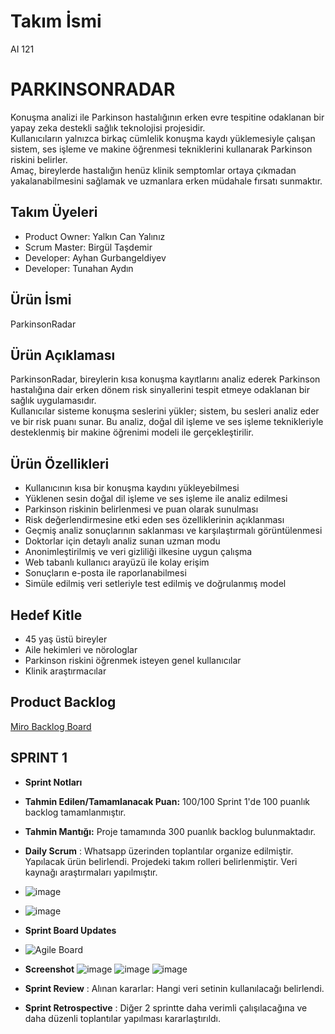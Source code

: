 # Takım İsmi  
AI 121

# PARKINSONRADAR

Konuşma analizi ile Parkinson hastalığının erken evre tespitine odaklanan bir yapay zeka destekli sağlık teknolojisi projesidir.  
Kullanıcıların yalnızca birkaç cümlelik konuşma kaydı yüklemesiyle çalışan sistem, ses işleme ve makine öğrenmesi tekniklerini kullanarak Parkinson riskini belirler.  
Amaç, bireylerde hastalığın henüz klinik semptomlar ortaya çıkmadan yakalanabilmesini sağlamak ve uzmanlara erken müdahale fırsatı sunmaktır.

## Takım Üyeleri  
- Product Owner: Yalkın Can Yalınız  
- Scrum Master: Birgül Taşdemir 
- Developer: Ayhan Gurbangeldiyev  
- Developer: Tunahan Aydın 

## Ürün İsmi  
ParkinsonRadar

## Ürün Açıklaması  

ParkinsonRadar, bireylerin kısa konuşma kayıtlarını analiz ederek Parkinson hastalığına dair erken dönem risk sinyallerini tespit etmeye odaklanan bir sağlık uygulamasıdır.  
Kullanıcılar sisteme konuşma seslerini yükler; sistem, bu sesleri analiz eder ve bir risk puanı sunar. Bu analiz, doğal dil işleme ve ses işleme teknikleriyle desteklenmiş bir makine öğrenimi modeli ile gerçekleştirilir.  

## Ürün Özellikleri  
- Kullanıcının kısa bir konuşma kaydını yükleyebilmesi  
- Yüklenen sesin doğal dil işleme ve ses işleme ile analiz edilmesi  
- Parkinson riskinin belirlenmesi ve puan olarak sunulması  
- Risk değerlendirmesine etki eden ses özelliklerinin açıklanması  
- Geçmiş analiz sonuçlarının saklanması ve karşılaştırmalı görüntülenmesi  
- Doktorlar için detaylı analiz sunan uzman modu  
- Anonimleştirilmiş ve veri gizliliği ilkesine uygun çalışma  
- Web tabanlı kullanıcı arayüzü ile kolay erişim  
- Sonuçların e-posta ile raporlanabilmesi  
- Simüle edilmiş veri setleriyle test edilmiş ve doğrulanmış model

## Hedef Kitle  
- 45 yaş üstü bireyler  
- Aile hekimleri ve nörologlar  
- Parkinson riskini öğrenmek isteyen genel kullanıcılar  
- Klinik araştırmacılar

## Product Backlog  
[Miro Backlog Board](https://miro.com/app/board/uXjVIgjwiGI=/?share_link_id=736731013650)
## SPRINT 1
- **Sprint Notları**
- **Tahmin Edilen/Tamamlanacak Puan:** 100/100 Sprint 1'de 100 puanlık backlog tamamlanmıştır.
- **Tahmin Mantığı:** Proje tamamında 300 puanlık backlog bulunmaktadır. 
- **Daily Scrum** : Whatsapp üzerinden toplantılar organize edilmiştir. Yapılacak ürün belirlendi. Projedeki takım rolleri belirlenmiştir. Veri kaynağı araştırmaları yapılmıştır.
- ![image](https://github.com/user-attachments/assets/e4ebd862-2bd8-4b19-8638-343de9d03b4e)
- ![image](https://github.com/user-attachments/assets/c19dac36-6f26-4d0c-973b-536304cfa3ab)
- **Sprint Board Updates**
- ![Agile Board](https://github.com/user-attachments/assets/73c6ab46-4aa8-4ac2-b1d0-292cc4cb4d86)
- **Screenshot**
![image](https://github.com/user-attachments/assets/68b63a19-5ae8-4f6b-8989-89dc1cdb9d36)
![image](https://github.com/user-attachments/assets/ba3c9158-5b5a-4723-b1c2-c33c31bcbca9)
![image](https://github.com/user-attachments/assets/faafdb4e-68bb-4b55-8c16-6e7d1d805d3a)



- **Sprint Review** : Alınan kararlar: Hangi veri setinin kullanılacağı belirlendi. 
- **Sprint Retrospective** : Diğer 2 sprintte daha verimli çalışılacağına ve daha düzenli toplantılar yapılması kararlaştırıldı.


  
